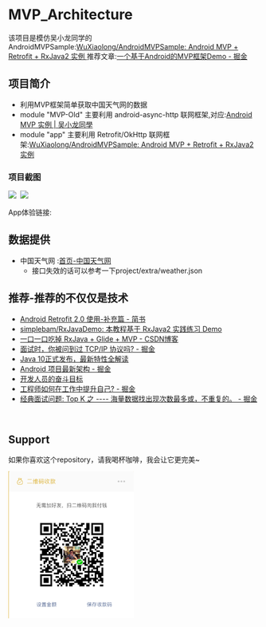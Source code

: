# MVP_Architecture

该项目是模仿吴小龙同学的AndroidMVPSample:[WuXiaolong/AndroidMVPSample: Android MVP + Retrofit + RxJava2 实例 ](https://github.com/WuXiaolong/AndroidMVPSample)
推荐文章:[一个基于Android的MVP框架Demo - 掘金 ](https://juejin.im/post/5acf0e84518825555e5e39eb)

## 项目简介
* 利用MVP框架简单获取中国天气网的数据
* module "MVP-Old" 主要利用 android-async-http 联网框架,对应:[Android MVP 实例 | 吴小龙同學 ](http://wuxiaolong.me/2015/09/23/AndroidMVPSample/)
* module "app" 主要利用 Retrofit/OkHttp 联网框架:[WuXiaolong/AndroidMVPSample: Android MVP + Retrofit + RxJava2 实例 ](https://github.com/WuXiaolong/AndroidMVPSample)


### 项目截图
<a href="./art/meizi.png"><img src="./art/meizi.png" width="40%"/></a><img height="0" width="8px"/><a href="./art/setting.png"><img src="./art/setting.png" width="40%"/></a>

App体验链接:


## 数据提供
* 中国天气网 :[首页-中国天气网 ](http://www.weather.com.cn/)
  * 接口失效的话可以参考一下project/extra/weather.json


## 推荐-推荐的不仅仅是技术
* [Android Retrofit 2.0 使用-补充篇 - 简书 ](https://www.jianshu.com/p/93153b34310e)
* [simplebam/RxJavaDemo: 本教程基于 RxJava2 实践练习 Demo ](https://github.com/simplebam/RxJavaDemo)
* [一口一口吃掉 RxJava + Glide + MVP - CSDN博客 ](https://blog.csdn.net/simplebam/article/details/80011666)
* [面试时，你被问到过 TCP/IP 协议吗? - 掘金 ](https://juejin.im/post/58e36d35b123db15eb748856)
* [Java 10正式发布，最新特性全解读 ](https://mp.weixin.qq.com/s/BwTlhvo1W2wiTc5pVt2VZw)
* [Android 项目最新架构 - 掘金 ](https://juejin.im/post/59526e18f265da6c3d6c0ac9)
* [开发人员的奋斗目标 ](https://mp.weixin.qq.com/s?__biz=MzAxMTg2MjA2OA==&mid=2649842030&idx=1&sn=83fdc6bc83d59354ef6fff7ff3650707&chksm=83bf6835b4c8e12366f470dab0bbb4298cf6e86a1338102a5385cba8e0d5b68f3459e185b206#rd)
* [工程师如何在工作中提升自己? - 掘金 ](https://juejin.im/post/5ad06fc851882555635ebc9c)
* [经典面试问题: Top K 之 ---- 海量数据找出现次数最多或，不重复的。 - 掘金 ](https://juejin.im/post/5aa0ee9f518825557c010bc0)
<br/>

## Support
如果你喜欢这个repository，请我喝杯咖啡，我会让它更完美~  </p>
<a href="./get_me_a_drink.png"><img src="./get_me_a_drink.png" width="50%" height="50%"/></a>